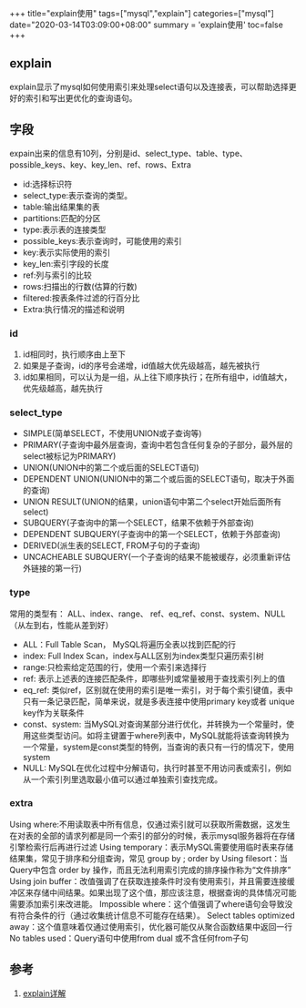 +++
title="explain使用"
tags=["mysql","explain"]
categories=["mysql"]
date="2020-03-14T03:09:00+08:00"
summary = 'explain使用'
toc=false
+++

explain
-------

explain显示了mysql如何使用索引来处理select语句以及连接表，可以帮助选择更好的索引和写出更优化的查询语句。

字段
----

expain出来的信息有10列，分别是id、select_type、table、type、possible_keys、key、key_len、ref、rows、Extra

-	id:选择标识符
-	select_type:表示查询的类型。
-	table:输出结果集的表
-	partitions:匹配的分区
-	type:表示表的连接类型
-	possible_keys:表示查询时，可能使用的索引
-	key:表示实际使用的索引
-	key_len:索引字段的长度
-	ref:列与索引的比较
-	rows:扫描出的行数(估算的行数)
-	filtered:按表条件过滤的行百分比
-	Extra:执行情况的描述和说明

### id

1.	id相同时，执行顺序由上至下
2.	如果是子查询，id的序号会递增，id值越大优先级越高，越先被执行
3.	id如果相同，可以认为是一组，从上往下顺序执行；在所有组中，id值越大，优先级越高，越先执行

### select_type

-	SIMPLE(简单SELECT，不使用UNION或子查询等)
-	PRIMARY(子查询中最外层查询，查询中若包含任何复杂的子部分，最外层的select被标记为PRIMARY)
-	UNION(UNION中的第二个或后面的SELECT语句)
-	DEPENDENT UNION(UNION中的第二个或后面的SELECT语句，取决于外面的查询)
-	UNION RESULT(UNION的结果，union语句中第二个select开始后面所有select)
-	SUBQUERY(子查询中的第一个SELECT，结果不依赖于外部查询)
-	DEPENDENT SUBQUERY(子查询中的第一个SELECT，依赖于外部查询)
-	DERIVED(派生表的SELECT, FROM子句的子查询)
-	UNCACHEABLE SUBQUERY(一个子查询的结果不能被缓存，必须重新评估外链接的第一行)

### type

常用的类型有： ALL、index、range、 ref、eq_ref、const、system、NULL（从左到右，性能从差到好）

-	ALL：Full Table Scan， MySQL将遍历全表以找到匹配的行
-	index: Full Index Scan，index与ALL区别为index类型只遍历索引树
-	range:只检索给定范围的行，使用一个索引来选择行
-	ref: 表示上述表的连接匹配条件，即哪些列或常量被用于查找索引列上的值
-	eq_ref: 类似ref，区别就在使用的索引是唯一索引，对于每个索引键值，表中只有一条记录匹配，简单来说，就是多表连接中使用primary key或者 unique key作为关联条件
-	const、system: 当MySQL对查询某部分进行优化，并转换为一个常量时，使用这些类型访问。如将主键置于where列表中，MySQL就能将该查询转换为一个常量，system是const类型的特例，当查询的表只有一行的情况下，使用system
-	NULL: MySQL在优化过程中分解语句，执行时甚至不用访问表或索引，例如从一个索引列里选取最小值可以通过单独索引查找完成。

### extra

Using where:不用读取表中所有信息，仅通过索引就可以获取所需数据，这发生在对表的全部的请求列都是同一个索引的部分的时候，表示mysql服务器将在存储引擎检索行后再进行过滤 Using temporary：表示MySQL需要使用临时表来存储结果集，常见于排序和分组查询，常见 group by ; order by Using filesort：当Query中包含 order by 操作，而且无法利用索引完成的排序操作称为“文件排序” Using join buffer：改值强调了在获取连接条件时没有使用索引，并且需要连接缓冲区来存储中间结果。如果出现了这个值，那应该注意，根据查询的具体情况可能需要添加索引来改进能。 Impossible where：这个值强调了where语句会导致没有符合条件的行（通过收集统计信息不可能存在结果）。 Select tables optimized away：这个值意味着仅通过使用索引，优化器可能仅从聚合函数结果中返回一行 No tables used：Query语句中使用from dual 或不含任何from子句

参考
----

1.	[explain详解](https://www.cnblogs.com/tufujie/p/9413852.html)

